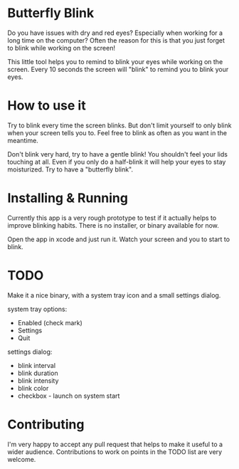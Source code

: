 #  Butterfly Blink

Do you have issues with dry and red eyes? Especially when working for a long time on the computer?
Often the reason for this is that you just forget to blink while working on the screen!

This little tool helps you to remind to blink your eyes while working on the screen.
Every 10 seconds the screen will "blink" to remind you to blink your eyes.

# How to use it

Try to blink every time the screen blinks. But don't limit yourself to only blink when your screen tells you to. Feel free to blink as often as you want in the meantime.

Don't blink very hard, try to have a gentle blink! You shouldn't feel your lids touching at all. Even if you only do a half-blink it will help your eyes to stay moisturized. Try to have a "butterfly blink".

# Installing & Running

Currently this app is a very rough prototype to test if it actually helps to improve blinking habits.
There is no installer, or binary available for now.

Open the app in xcode and just run it. Watch your screen and you to start to blink.

# TODO

Make it a nice binary,  with a system tray icon and a small settings dialog.

system tray options:

- Enabled (check mark)
- Settings
- Quit

settings dialog:

- blink interval
- blink duration
- blink intensity
- blink color
- checkbox - launch on system start

# Contributing

I'm very happy to accept any pull request that helps to make it useful to a wider audience.
Contributions to work on points in the TODO list are very welcome.
